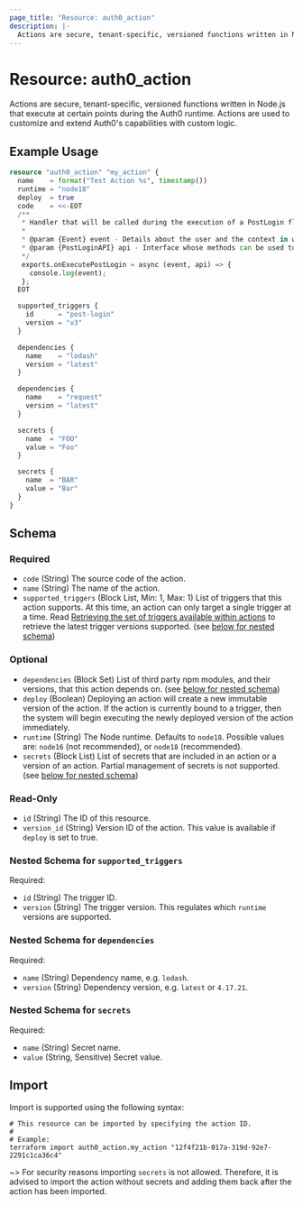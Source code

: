 ```yaml
---
page_title: "Resource: auth0_action"
description: |-
  Actions are secure, tenant-specific, versioned functions written in Node.js that execute at certain points during the Auth0 runtime. Actions are used to customize and extend Auth0's capabilities with custom logic.
---
```


# Resource: auth0_action

Actions are secure, tenant-specific, versioned functions written in Node.js that execute at certain points during the Auth0 runtime. Actions are used to customize and extend Auth0's capabilities with custom logic.

## Example Usage

```terraform
resource "auth0_action" "my_action" {
  name    = format("Test Action %s", timestamp())
  runtime = "node18"
  deploy  = true
  code    = <<-EOT
  /**
   * Handler that will be called during the execution of a PostLogin flow.
   *
   * @param {Event} event - Details about the user and the context in which they are logging in.
   * @param {PostLoginAPI} api - Interface whose methods can be used to change the behavior of the login.
   */
   exports.onExecutePostLogin = async (event, api) => {
     console.log(event);
   };
  EOT

  supported_triggers {
    id      = "post-login"
    version = "v3"
  }

  dependencies {
    name    = "lodash"
    version = "latest"
  }

  dependencies {
    name    = "request"
    version = "latest"
  }

  secrets {
    name  = "FOO"
    value = "Foo"
  }

  secrets {
    name  = "BAR"
    value = "Bar"
  }
}
```

<!-- schema generated by tfplugindocs -->
## Schema

### Required

- `code` (String) The source code of the action.
- `name` (String) The name of the action.
- `supported_triggers` (Block List, Min: 1, Max: 1) List of triggers that this action supports. At this time, an action can only target a single trigger at a time. Read [Retrieving the set of triggers available within actions](https://registry.terraform.io/providers/auth0/auth0/latest/docs/guides/action_triggers) to retrieve the latest trigger versions supported. (see [below for nested schema](#nestedblock--supported_triggers))

### Optional

- `dependencies` (Block Set) List of third party npm modules, and their versions, that this action depends on. (see [below for nested schema](#nestedblock--dependencies))
- `deploy` (Boolean) Deploying an action will create a new immutable version of the action. If the action is currently bound to a trigger, then the system will begin executing the newly deployed version of the action immediately.
- `runtime` (String) The Node runtime. Defaults to `node18`. Possible values are: `node16` (not recommended), or `node18` (recommended).
- `secrets` (Block List) List of secrets that are included in an action or a version of an action. Partial management of secrets is not supported. (see [below for nested schema](#nestedblock--secrets))

### Read-Only

- `id` (String) The ID of this resource.
- `version_id` (String) Version ID of the action. This value is available if `deploy` is set to true.

<a id="nestedblock--supported_triggers"></a>
### Nested Schema for `supported_triggers`

Required:

- `id` (String) The trigger ID.
- `version` (String) The trigger version. This regulates which `runtime` versions are supported.


<a id="nestedblock--dependencies"></a>
### Nested Schema for `dependencies`

Required:

- `name` (String) Dependency name, e.g. `lodash`.
- `version` (String) Dependency version, e.g. `latest` or `4.17.21`.


<a id="nestedblock--secrets"></a>
### Nested Schema for `secrets`

Required:

- `name` (String) Secret name.
- `value` (String, Sensitive) Secret value.

## Import

Import is supported using the following syntax:

```shell
# This resource can be imported by specifying the action ID.
#
# Example:
terraform import auth0_action.my_action "12f4f21b-017a-319d-92e7-2291c1ca36c4"
```

~> For security reasons importing `secrets` is not allowed. Therefore, it is advised to import
the action without secrets and adding them back after the action has been imported.
